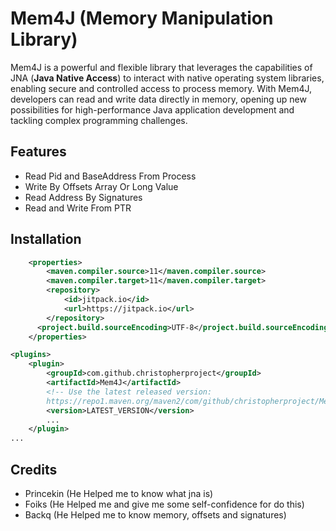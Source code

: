 # Mem4J (Memory Manipulation Library)

Mem4J is a powerful and flexible library that leverages the capabilities of JNA (**Java Native Access**) to interact with native operating system libraries, enabling secure and controlled access to process memory. With Mem4J, developers can read and write data directly in memory, opening up new possibilities for high-performance Java application development and tackling complex programming challenges.

## Features

- Read Pid and BaseAddress From Process 
- Write By Offsets Array Or Long Value
- Read Address By Signatures
- Read and Write From PTR

## Installation
```xml
    <properties>
        <maven.compiler.source>11</maven.compiler.source>
        <maven.compiler.target>11</maven.compiler.target>
        <repository>
            <id>jitpack.io</id>
            <url>https://jitpack.io</url>
        </repository>
      <project.build.sourceEncoding>UTF-8</project.build.sourceEncoding>
    </properties>

<plugins>
    <plugin>
        <groupId>com.github.christopherproject</groupId>
        <artifactId>Mem4J</artifactId>
        <!-- Use the latest released version:
        https://repo1.maven.org/maven2/com/github/christopherproject/Mem4J/ -->
        <version>LATEST_VERSION</version>
        ...
    </plugin>
...
```

## Credits

- Princekin (He Helped me to know what jna is)
- Foiks (He Helped me and give me some self-confidence for do this)
- Backq (He Helped me to know memory, offsets and signatures)
